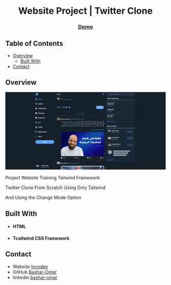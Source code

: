 <h1 align="center">Website Project | Twitter Clone</h1>

<div align="center">
  <h3>
    <a href="https://bashar-omar.github.io/Twitter-Clone/">
      Demo
    </a>
  </h3>
</div>

## Table of Contents

- [Overview](#overview)
  - [Built With](#built-with)
- [Contact](#contact)

## Overview

![screenshot](images/screenshot.png)

Project Website Training Tailwind Framework

Twitter Clone From Scratch Using Only Tailwind

And Using the Change Mode Option

## Built With

- <h4>HTML</h4>
- <h4>Tcailwind CSS Framework</h4>

## Contact

- Website [Incodey](https://incodey.com/)
- GitHub [Bashar-Omar](https://github.com/Bashar-Omar)
- linkedin [bashar-omar](https://www.linkedin.com/in/bashar-omar/)
